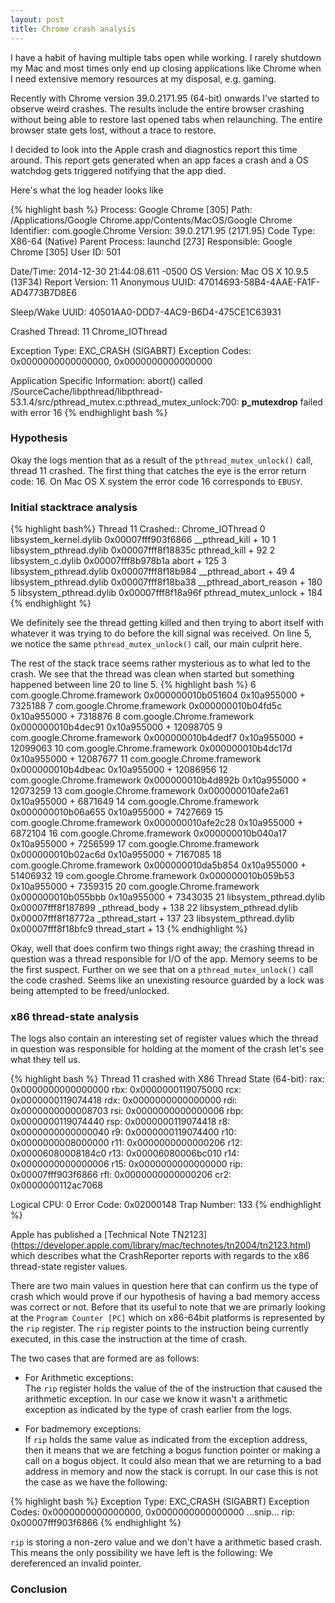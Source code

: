 ```yaml
---
layout: post
title: Chrome crash analysis
---
```

I have a habit of having multiple tabs open while working. I rarely shutdown my Mac and most times only end up closing applications like Chrome when I need extensive memory resources at my disposal, e.g. gaming.

Recently with Chrome version 39.0.2171.95 (64-bit) onwards I've started to observe weird crashes. The results include the entire browser crashing without being able to restore last opened tabs when relaunching. The entire browser state gets lost, without a trace to restore.

I decided to look into the Apple crash and diagnostics report this time around. This report gets generated when an app faces a crash and a OS watchdog gets triggered notifying that the app died.

Here's what the log header looks like

{% highlight bash %}
Process:         Google Chrome [305]
Path:            /Applications/Google Chrome.app/Contents/MacOS/Google Chrome
Identifier:      com.google.Chrome
Version:         39.0.2171.95 (2171.95)
Code Type:       X86-64 (Native)
Parent Process:  launchd [273]
Responsible:     Google Chrome [305]
User ID:         501
 
Date/Time:       2014-12-30 21:44:08.611 -0500
OS Version:      Mac OS X 10.9.5 (13F34)
Report Version:  11
Anonymous UUID:  47014693-58B4-4AAE-FA1F-AD4773B7D8E6
 
Sleep/Wake UUID: 40501AA0-DDD7-4AC9-B6D4-475CE1C63931
 
Crashed Thread:  11  Chrome_IOThread
 
Exception Type:  EXC_CRASH (SIGABRT)
Exception Codes: 0x0000000000000000, 0x0000000000000000
 
Application Specific Information:
abort() called
/SourceCache/libpthread/libpthread-53.1.4/src/pthread_mutex.c:pthread_mutex_unlock:700: __p_mutexdrop__ failed with error 16
{% endhighlight bash %}

### Hypothesis    

Okay the logs mention that as a result of the <code>pthread\_mutex\_unlock()</code> call, thread 11 crashed. The first  thing that catches the eye is the error return code: </code>16</code>. On Mac OS X system the error code 16 corresponds to <code>EBUSY</code>.

### Initial stacktrace analysis

{% highlight bash%}
Thread 11 Crashed:: Chrome_IOThread
0   libsystem_kernel.dylib          0x00007fff903f6866 __pthread_kill + 10
1   libsystem_pthread.dylib         0x00007fff8f18835c pthread_kill + 92
2   libsystem_c.dylib               0x00007fff8b978b1a abort + 125
3   libsystem_pthread.dylib         0x00007fff8f18b984 __pthread_abort + 49
4   libsystem_pthread.dylib         0x00007fff8f18ba38 __pthread_abort_reason + 180
5   libsystem_pthread.dylib         0x00007fff8f18a96f pthread_mutex_unlock + 184
{% endhighlight %}

We definitely see the thread getting killed and then trying to abort itself with whatever it was trying to do before the kill signal was received. On line 5, we notice the same <code>pthread\_mutex\_unlock()</code> call, our main culprit here.

The rest of the stack trace seems rather mysterious as to what led to the crash. We see that the thread was clean when started but something happened between line 20 to line 5.
{% highlight bash %}
6   com.google.Chrome.framework     0x000000010b051604 0x10a955000 + 7325188
7   com.google.Chrome.framework     0x000000010b04fd5c 0x10a955000 + 7318876
8   com.google.Chrome.framework     0x000000010b4dec91 0x10a955000 + 12098705
9   com.google.Chrome.framework     0x000000010b4dedf7 0x10a955000 + 12099063
10  com.google.Chrome.framework     0x000000010b4dc17d 0x10a955000 + 12087677
11  com.google.Chrome.framework     0x000000010b4dbeac 0x10a955000 + 12086956
12  com.google.Chrome.framework     0x000000010b4d892b 0x10a955000 + 12073259
13  com.google.Chrome.framework     0x000000010afe2a61 0x10a955000 + 6871649
14  com.google.Chrome.framework     0x000000010b06a655 0x10a955000 + 7427669
15  com.google.Chrome.framework     0x000000010afe2c28 0x10a955000 + 6872104
16  com.google.Chrome.framework     0x000000010b040a17 0x10a955000 + 7256599
17  com.google.Chrome.framework     0x000000010b02ac6d 0x10a955000 + 7167085
18  com.google.Chrome.framework     0x000000010da5b854 0x10a955000 + 51406932
19  com.google.Chrome.framework     0x000000010b059b53 0x10a955000 + 7359315
20  com.google.Chrome.framework     0x000000010b055bbb 0x10a955000 + 7343035
21  libsystem_pthread.dylib         0x00007fff8f187899 _pthread_body + 138
22  libsystem_pthread.dylib         0x00007fff8f18772a _pthread_start + 137
23  libsystem_pthread.dylib         0x00007fff8f18bfc9 thread_start + 13
{% endhighlight %}

Okay, well that does confirm two things right away; the crashing thread in question was a thread responsible for I/O of the app. Memory seems to be the first suspect. Further on we see that on a <code>pthread\_mutex\_unlock()</code> call the code crashed. Seems like an unexisting resource guarded by a lock was being attempted to be freed/unlocked.

### x86 thread-state analysis

The logs also contain an interesting set of register values which the thread in question was responsible for holding at the moment of the crash let's see what they tell us.

{% highlight bash %}
Thread 11 crashed with X86 Thread State (64-bit):
  rax: 0x0000000000000000  rbx: 0x0000000119075000  rcx: 0x0000000119074418  rdx: 0x0000000000000000
  rdi: 0x0000000000008703  rsi: 0x0000000000000006  rbp: 0x0000000119074440  rsp: 0x0000000119074418
   r8: 0x0000000000000040   r9: 0x0000000119074400  r10: 0x0000000008000000  r11: 0x0000000000000206
  r12: 0x00006080008184c0  r13: 0x00006080006bc010  r14: 0x0000000000000006  r15: 0x0000000000000000
  rip: 0x00007fff903f6866  rfl: 0x0000000000000206  cr2: 0x0000000112ac7068
  
Logical CPU:     0
Error Code:      0x02000148
Trap Number:     133
{% endhighlight %}

Apple has published a [Technical Note TN2123] (https://developer.apple.com/library/mac/technotes/tn2004/tn2123.html) which describes what the CrashReporter reports with regards to the x86 thread-state register values.

There are two main values in question here that can confirm us the type of crash which would prove if our hypothesis of having a bad memory access was correct or not. Before that its useful to note that we are primarly looking at the <code>Program Counter [PC]</code> which on x86-64bit platforms is represented by the <code>rip</code> register. The <code>rip</code> register points to the instruction being currently executed, in this case the instruction at the time of crash.

The two cases that are formed are as follows:

* For Arithmetic exceptions:    
The <code>rip</code> register holds the value of the of the instruction that caused the arithmetic exception. In our case we know it wasn't a arithmetic exception as indicated by the type of crash earlier from the logs.

* For badmemory exceptions:    
If <code>rip</code> holds the same value as indicated from the exception address, then it means that we are fetching a bogus function pointer or making a call on a bogus object. It could also mean that we are returning to a bad address in memory and now the stack is corrupt. In our case this is not the case as we have the following:

{% highlight bash %}
Exception Type:  EXC_CRASH (SIGABRT)
Exception Codes: 0x0000000000000000, 0x0000000000000000
 ...snip...
rip: 0x00007fff903f6866 
{% endhighlight %}

<code>rip</code> is storing a non-zero value and we don't have a arithmetic based crash. This means the only possibility we have left is the following: We dereferenced an invalid pointer.

### Conclusion

